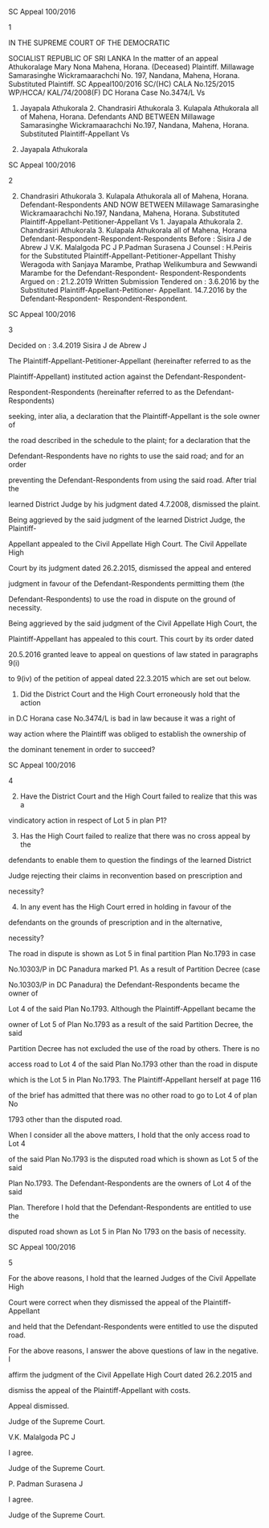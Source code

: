 SC Appeal 100/2016

1

IN THE SUPREME COURT OF THE DEMOCRATIC

SOCIALIST REPUBLIC OF SRI LANKA In the matter of an appeal Athukoralage Mary Nona Mahena, Horana. (Deceased) Plaintiff. Millawage Samarasinghe Wickramaarachchi No. 197, Nandana, Mahena, Horana. Substituted Plaintiff. SC Appeal100/2016 SC/(HC) CALA No.125/2015 WP/HCCA/ KAL/74/2008(F) DC Horana Case No.3474/L Vs

1. Jayapala Athukorala 2. Chandrasiri Athukorala 3. Kulapala Athukorala all of Mahena, Horana. Defendants AND BETWEEN Millawage Samarasinghe Wickramaarachchi No.197, Nandana, Mahena, Horana. Substituted Plaintiff-Appellant Vs

1. Jayapala Athukorala

SC Appeal 100/2016

2

2. Chandrasiri Athukorala 3. Kulapala Athukorala all of Mahena, Horana. Defendant-Respondents AND NOW BETWEEN Millawage Samarasinghe Wickramaarachchi No.197, Nandana, Mahena, Horana. Substituted Plaintiff-Appellant-Petitioner-Appellant Vs 1. Jayapala Athukorala 2. Chandrasiri Athukorala 3. Kulapala Athukorala all of Mahena, Horana Defendant-Respondent-Respondent-Respondents Before : Sisira J de Abrew J V.K. Malalgoda PC J P.Padman Surasena J Counsel : H.Peiris for the Substituted Plaintiff-Appellant-Petitioner-Appellant Thishy Weragoda with Sanjaya Marambe, Prathap Welikumbura and Sewwandi Marambe for the Defendant-Respondent- Respondent-Respondents Argued on : 21.2.2019 Written Submission Tendered on : 3.6.2016 by the Substituted Plaintiff-Appellant-Petitioner- Appellant. 14.7.2016 by the Defendant-Respondent- Respondent-Respondent.

SC Appeal 100/2016

3

Decided on : 3.4.2019 Sisira J de Abrew J

The Plaintiff-Appellant-Petitioner-Appellant (hereinafter referred to as the

Plaintiff-Appellant) instituted action against the Defendant-Respondent-

Respondent-Respondents (hereinafter referred to as the Defendant-Respondents)

seeking, inter alia, a declaration that the Plaintiff-Appellant is the sole owner of

the road described in the schedule to the plaint; for a declaration that the

Defendant-Respondents have no rights to use the said road; and for an order

preventing the Defendant-Respondents from using the said road. After trial the

learned District Judge by his judgment dated 4.7.2008, dismissed the plaint.

Being aggrieved by the said judgment of the learned District Judge, the Plaintiff-

Appellant appealed to the Civil Appellate High Court. The Civil Appellate High

Court by its judgment dated 26.2.2015, dismissed the appeal and entered

judgment in favour of the Defendant-Respondents permitting them (the

Defendant-Respondents) to use the road in dispute on the ground of necessity.

Being aggrieved by the said judgment of the Civil Appellate High Court, the

Plaintiff-Appellant has appealed to this court. This court by its order dated

20.5.2016 granted leave to appeal on questions of law stated in paragraphs 9(i)

to 9(iv) of the petition of appeal dated 22.3.2015 which are set out below.

1. Did the District Court and the High Court erroneously hold that the action

in D.C Horana case No.3474/L is bad in law because it was a right of

way action where the Plaintiff was obliged to establish the ownership of

the dominant tenement in order to succeed?

SC Appeal 100/2016

4

2. Have the District Court and the High Court failed to realize that this was a

vindicatory action in respect of Lot 5 in plan P1?

3. Has the High Court failed to realize that there was no cross appeal by the

defendants to enable them to question the findings of the learned District

Judge rejecting their claims in reconvention based on prescription and

necessity?

4. In any event has the High Court erred in holding in favour of the

defendants on the grounds of prescription and in the alternative,

necessity?

The road in dispute is shown as Lot 5 in final partition Plan No.1793 in case

No.10303/P in DC Panadura marked P1. As a result of Partition Decree (case

No.10303/P in DC Panadura) the Defendant-Respondents became the owner of

Lot 4 of the said Plan No.1793. Although the Plaintiff-Appellant became the

owner of Lot 5 of Plan No.1793 as a result of the said Partition Decree, the said

Partition Decree has not excluded the use of the road by others. There is no

access road to Lot 4 of the said Plan No.1793 other than the road in dispute

which is the Lot 5 in Plan No.1793. The Plaintiff-Appellant herself at page 116

of the brief has admitted that there was no other road to go to Lot 4 of plan No

1793 other than the disputed road.

When I consider all the above matters, I hold that the only access road to Lot 4

of the said Plan No.1793 is the disputed road which is shown as Lot 5 of the said

Plan No.1793. The Defendant-Respondents are the owners of Lot 4 of the said

Plan. Therefore I hold that the Defendant-Respondents are entitled to use the

disputed road shown as Lot 5 in Plan No 1793 on the basis of necessity.

SC Appeal 100/2016

5

For the above reasons, I hold that the learned Judges of the Civil Appellate High

Court were correct when they dismissed the appeal of the Plaintiff-Appellant

and held that the Defendant-Respondents were entitled to use the disputed road.

For the above reasons, I answer the above questions of law in the negative. I

affirm the judgment of the Civil Appellate High Court dated 26.2.2015 and

dismiss the appeal of the Plaintiff-Appellant with costs.

Appeal dismissed.

Judge of the Supreme Court.

V.K. Malalgoda PC J

I agree.

Judge of the Supreme Court.

P. Padman Surasena J

I agree.

Judge of the Supreme Court.